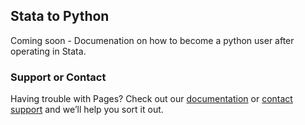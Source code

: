 ## Stata to Python

Coming soon - Documenation on how to become a python user after operating in Stata.


### Support or Contact

Having trouble with Pages? Check out our [documentation](https://help.github.com/categories/github-pages-basics/) or [contact support](https://github.com/contact) and we’ll help you sort it out.
